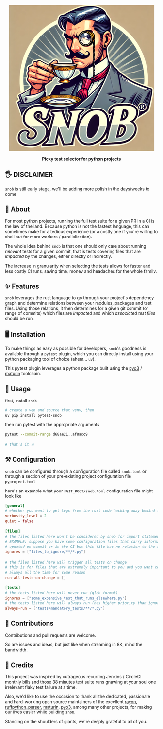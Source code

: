 <div align="center">

<img src="https://github.com/alexpasmantier/snob/raw/main/assets/snob.png" width="480" alt="snob, the picky test selector for python projects">

**Picky test selector for python projects**

</div>

## 🖐️ DISCLAIMER

`snob` is still early stage, we'll be adding more polish in the days/weeks to come

## 🧐 About

For most python projects, running the full test suite for a given PR in a CI is the law of the land.
Because python is not the fastest language, this can sometimes make for a tedious experience (or a costly one
if you're willing to shell out for more workers / parallelization).

The whole idea behind `snob` is that one should only care about running _relevant_ tests for a given commit, that is
tests covering files that are _impacted_ by the changes, either directly or indirectly.

The increase in granularity when selecting the tests allows for faster and less costly CI runs, saving time, money
and headaches for the whole family.

## ✨ Features

`snob` leverages the rust language to go through your project's dependency graph and determine 
relations between your modules, packages and test files. Using those relations, it then determines for a given
git commit (or range of commits) which files are _impacted_ and which _associated test files_ should be run.

## 🖥️ Installation

To make things as easy as possible for developers, `snob`'s goodness is available through a `pytest`
plugin, which you can directly install using your python packaging tool of choice (ahem... `uv`).

This pytest plugin leverages a python package built using the [pyo3](https://github.com/PyO3/pyo3) / [maturin](https://github.com/PyO3/maturin) toolchain.

## 💪 Usage

first, install `snob`

```bash
# create a ven and source that venv, then
uv pip install pytest-snob
```
then run pytest with the appropriate arguments

```bash
pytest --commit-range d68ae21..af8acc9

# that's it 🔥
```

## ⚒️ Configuration

`snob` can be configured through a configuration file called `snob.toml` or through a section of
your pre-existing project configuration file `pyproject.toml`

here's an example what your `$GIT_ROOT/snob.toml` configuration file might look like

```toml
[general]
# whether you want to get logs from the rust code hacking away behind the scene
verbosity_level = 2
quiet = false

[files]
# the files listed here won't be considered by snob for import statements (glob format)
# EXAMPLE: suppose you have some configuration files that carry information
# updated on commit or in the CI but this file has no relation to the rest of your codebase
ignores = ["files_to_ignore/**/*.py"]

# the files listed here will trigger all tests on change
# this is for files that are extremely important to you and you want covered
# always all the time for some reason
run-all-tests-on-change = []

[tests]
# the tests listed here will never run (glob format)
ignores = ["some_expensive_test_that_runs_elsewhere.py"]
# the tests listed here will always run (has higher priority than ignores)
always-run = ["tests/mandatory_tests/**/*.py"]
````
## 🤝 Contributions

Contributions and pull requests are welcome.

So are issues and ideas, but just like when streaming in 8K, mind the bandwidth.

## 🙏 Credits

This project was inspired by outrageous recurring Jenkins / CircleCI monthly bills and those 38 minutes test suite runs gnawing at your soul
one irrelevant flaky test failure at a time.

Also, we'd like to use the occasion to thank all the dedicated, passionate and hard-working open source maintainers of the excellent [rayon](https://github.com/rayon-rs/rayon), 
[ruffpython_parser](https://github.com/astral-sh/ruff), [maturin](https://github.com/PyO3/maturin), [pyo3](https://github.com/PyO3/pyo3), among many other projects, for making our lives easier while building `snob`.

Standing on the shoulders of giants, we're deeply grateful to all of you.
